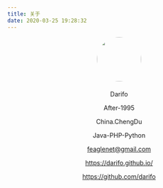 ```yaml
---
title: 关于
date: 2020-03-25 19:28:32
---
```


<div style="text-align:center;">

<div>
<img style="border-radius:100px" src="https://avatars1.githubusercontent.com/u/22783220?s=460&u=501b145568d3e522cea9a51f236ea18169d61f4c&v=4" width = "100" height = "100" div/>
</div>

<div style="margin-top:20px">

Darifo

After-1995 

China.ChengDu 

Java-PHP-Python

feaglenet@gmail.com

https://darifo.github.io/

https://github.com/darifo

</div>

</div>
